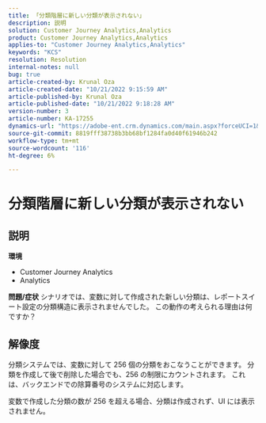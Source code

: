 ```yaml
---
title: 「分類階層に新しい分類が表示されない」
description: 説明
solution: Customer Journey Analytics,Analytics
product: Customer Journey Analytics,Analytics
applies-to: "Customer Journey Analytics,Analytics"
keywords: "KCS"
resolution: Resolution
internal-notes: null
bug: true
article-created-by: Krunal Oza
article-created-date: "10/21/2022 9:15:59 AM"
article-published-by: Krunal Oza
article-published-date: "10/21/2022 9:18:28 AM"
version-number: 3
article-number: KA-17255
dynamics-url: "https://adobe-ent.crm.dynamics.com/main.aspx?forceUCI=1&pagetype=entityrecord&etn=knowledgearticle&id=8dff38f6-2051-ed11-bba2-0022480867fb"
source-git-commit: 8819fff38738b3bb68bf1284fa0d40f61946b242
workflow-type: tm+mt
source-wordcount: '116'
ht-degree: 6%

---
```


# 分類階層に新しい分類が表示されない

## 説明

<b>環境</b>
- Customer Journey Analytics
- Analytics



<b>問題/症状</b>
シナリオでは、変数に対して作成された新しい分類は、レポートスイート設定の分類構造に表示されませんでした。 この動作の考えられる理由は何ですか？


## 解像度


分類システムでは、変数に対して 256 個の分類をおこなうことができます。 分類を作成して後で削除した場合でも、256 の制限にカウントされます。 これは、バックエンドでの除算番号のシステムに対応します。

変数で作成した分類の数が 256 を超える場合、分類は作成されず、UI には表示されません。

